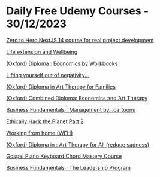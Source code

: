 # Daily Free Udemy Courses - 30/12/2023

[Zero to Hero NextJS 14 course for real project development](https://www.udemy.com/course/practical-nextjs-14-mastery-course-for-beginners/?couponCode=6D22E2EE82E3C58AB9B2)
[Life extension and Wellbeing](https://www.udemy.com/course/living-as-old-as-your-grandfather/?couponCode=JANUARY1)
[(Oxford) Diploma : Economics by Workbooks](https://www.udemy.com/course/workbook-to-201920-current-real-world-macro-economics/?couponCode=JANUARY)
[Lifting yourself out of negativity…](https://www.udemy.com/course/november-blues/?couponCode=JANUARY)
[(Oxford) Diploma in Art Therapy for Families](https://www.udemy.com/course/art-therapy-and-other-coping-strategies-for-kids/?couponCode=JANUARYGIFT2)
[(Oxford) Combined Diploma: Economics and Art Therapy](https://www.udemy.com/course/sakshieconomicsart-therapycovid/?couponCode=JANUARYGIFT1)
[Business Fundamentals : Management by…cartoons](https://www.udemy.com/course/management-bycartoons/?couponCode=JANUARYGIFT)
[Ethically Hack the Planet Part 2](https://www.udemy.com/course/ethically-hack-the-planet-part-2/?couponCode=DECFREELAST1)
[Working from home (WFH)](https://www.udemy.com/course/work-from-home-work-at-work-or-play/?couponCode=JANUARYGIFT2)
[(Oxford) Diploma in : Art Therapy for All (reduce sadness)](https://www.udemy.com/course/art-therapy-for-men/?couponCode=JANUARYGIFT2)
[Gospel Piano Keyboard Chord Mastery Course](https://www.udemy.com/course/gospel-piano-chord-mastery-piano-lesson/?couponCode=D062EEBD0B9500FC116D)
[Business Fundamentals : The Leadership Program](https://www.udemy.com/course/leadership-getting-ahead-and-staying-ahead/?couponCode=NEWYEARGIFT)
